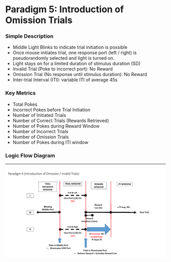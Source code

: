 
# Paradigm 5: Introduction of Omission Trials


### Simple Description

- Middle Light Blinks to indicate trial initiation is possible
- Once mouse initiates trial, one response port (left / right) is pseudorandomly selected and light is turned on.
- Light stays on for a limited duration of stimulus duration (SD)
- Invalid Trial (Poke to incorrect port): No Reward
- Omission Trial (No response until stimulus duration): No Reward
- Inter-trial Interval (ITI): variable ITI of average 45s


### Key Metrics

- Total Pokes
- Incorrect Pokes before Trial Initiation
- Number of Initiated Trials
- Number of Correct Trials (Rewards Retrieved)
- Number of Pokes during Reward Window
- Number of Incorrect Trials
- Number of Omission Trials
- Number of Pokes during ITI window

### Logic Flow Diagram

___

<p align="center">
  <img src="Program_5.png" align=center width=900/><br>
</p>
